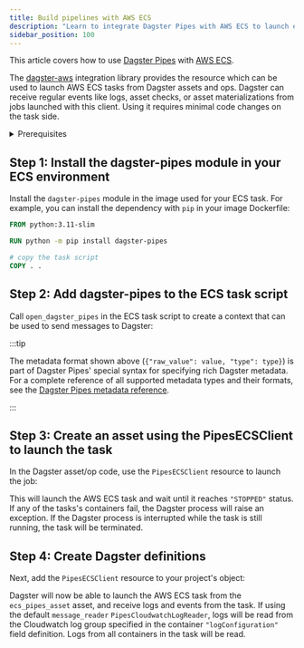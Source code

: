 ```yaml
---
title: Build pipelines with AWS ECS
description: "Learn to integrate Dagster Pipes with AWS ECS to launch external code from Dagster assets."
sidebar_position: 100
---
```


This article covers how to use [Dagster Pipes](/guides/build/external-pipelines/) with [AWS ECS](https://aws.amazon.com/ecs/).

The [dagster-aws](/api/python-api/libraries/dagster-aws) integration library provides the <PyObject section="libraries" object="pipes.PipesECSClient" module="dagster_aws" /> resource which can be used to launch AWS ECS tasks from Dagster assets and ops. Dagster can receive regular events like logs, asset checks, or asset materializations from jobs launched with this client. Using it requires minimal code changes on the task side.

<details>
  <summary>Prerequisites</summary>

    - **In the Dagster environment**, you'll need to:

    - Install the following packages:

        ```shell
        pip install dagster dagster-webserver dagster-aws
        ```

        Refer to the [Dagster installation guide](/getting-started/installation) for more info.

    - **Configure AWS authentication credentials.** If you don't have this set up already, refer to the [boto3 quickstart](https://boto3.amazonaws.com/v1/documentation/api/latest/guide/quickstart.html).

    - **In AWS**, you'll need:

    - An existing AWS account
    - An AWS ECS task. To receive logs and events from a task container, it must have `"logDriver"` set to `"awslogs"` in `"logConfiguration"`.

</details>


## Step 1: Install the dagster-pipes module in your ECS environment

Install the `dagster-pipes` module in the image used for your ECS task. For example, you can install the dependency with `pip` in your image Dockerfile:

```Dockerfile
FROM python:3.11-slim

RUN python -m pip install dagster-pipes

# copy the task script
COPY . .
```

## Step 2: Add dagster-pipes to the ECS task script

Call `open_dagster_pipes` in the ECS task script to create a context that can be used to send messages to Dagster:

<CodeExample path="docs_snippets/docs_snippets/guides/dagster/dagster_pipes/ecs/task.py" />

:::tip

The metadata format shown above (`{"raw_value": value, "type": type}`) is part of Dagster Pipes' special syntax for specifying rich Dagster metadata. For a complete reference of all supported metadata types and their formats, see the [Dagster Pipes metadata reference](/guides/build/external-pipelines/using-dagster-pipes/reference#passing-rich-metadata-to-dagster).

:::

## Step 3: Create an asset using the PipesECSClient to launch the task

In the Dagster asset/op code, use the `PipesECSClient` resource to launch the job:

<CodeExample path="docs_snippets/docs_snippets/guides/dagster/dagster_pipes/ecs/dagster_code.py" startAfter="start_asset_marker" endBefore="=end_asset_marker" />

This will launch the AWS ECS task and wait until it reaches `"STOPPED"` status. If any of the tasks's containers fail, the Dagster process will raise an exception. If the Dagster process is interrupted while the task is still running, the task will be terminated.

## Step 4: Create Dagster definitions

Next, add the `PipesECSClient` resource to your project's <PyObject section="definitions" module="dagster" object="Definitions" /> object:

<CodeExample path="docs_snippets/docs_snippets/guides/dagster/dagster_pipes/ecs/dagster_code.py" startAfter="start_definitions_marker" endBefore="=end_definitions_marker" />

Dagster will now be able to launch the AWS ECS task from the `ecs_pipes_asset` asset, and receive logs and events from the task. If using the default `message_reader` `PipesCloudwatchLogReader`, logs will be read from the Cloudwatch log group specified in the container `"logConfiguration"` field definition. Logs from all containers in the task will be read.
